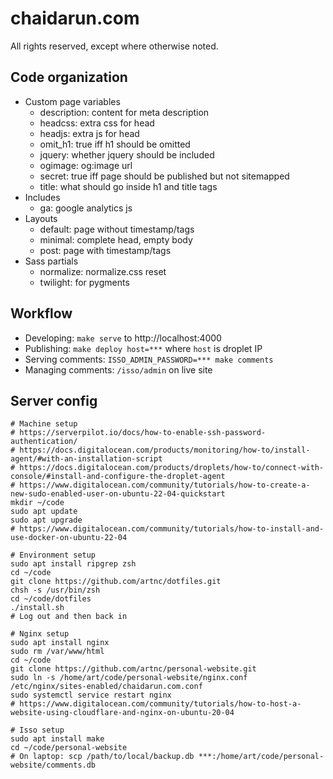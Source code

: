 # chaidarun.com

All rights reserved, except where otherwise noted.

## Code organization

- Custom page variables
  - description: content for meta description
  - headcss: extra css for head
  - headjs: extra js for head
  - omit_h1: true iff h1 should be omitted
  - jquery: whether jquery should be included
  - ogimage: og:image url
  - secret: true iff page should be published but not sitemapped
  - title: what should go inside h1 and title tags
- Includes
  - ga: google analytics js
- Layouts
  - default: page without timestamp/tags
  - minimal: complete head, empty body
  - post: page with timestamp/tags
- Sass partials
  - normalize: normalize.css reset
  - twilight: for pygments

## Workflow

- Developing: `make serve` to http://localhost:4000
- Publishing: `make deploy host=***` where `host` is droplet IP
- Serving comments: `ISSO_ADMIN_PASSWORD=*** make comments`
- Managing comments: `/isso/admin` on live site

## Server config

```shell
# Machine setup
# https://serverpilot.io/docs/how-to-enable-ssh-password-authentication/
# https://docs.digitalocean.com/products/monitoring/how-to/install-agent/#with-an-installation-script
# https://docs.digitalocean.com/products/droplets/how-to/connect-with-console/#install-and-configure-the-droplet-agent
# https://www.digitalocean.com/community/tutorials/how-to-create-a-new-sudo-enabled-user-on-ubuntu-22-04-quickstart
mkdir ~/code
sudo apt update
sudo apt upgrade
# https://www.digitalocean.com/community/tutorials/how-to-install-and-use-docker-on-ubuntu-22-04

# Environment setup
sudo apt install ripgrep zsh
cd ~/code
git clone https://github.com/artnc/dotfiles.git
chsh -s /usr/bin/zsh
cd ~/code/dotfiles
./install.sh
# Log out and then back in

# Nginx setup
sudo apt install nginx
sudo rm /var/www/html
cd ~/code
git clone https://github.com/artnc/personal-website.git
sudo ln -s /home/art/code/personal-website/nginx.conf /etc/nginx/sites-enabled/chaidarun.com.conf
sudo systemctl service restart nginx
# https://www.digitalocean.com/community/tutorials/how-to-host-a-website-using-cloudflare-and-nginx-on-ubuntu-20-04

# Isso setup
sudo apt install make
cd ~/code/personal-website
# On laptop: scp /path/to/local/backup.db ***:/home/art/code/personal-website/comments.db
```
